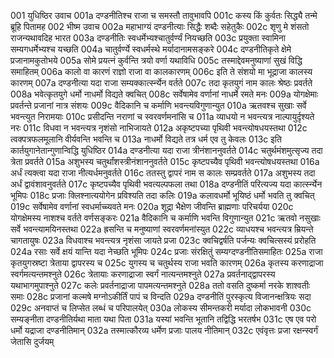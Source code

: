 001  युधिष्ठिर उवाच
001a दण्डनीतिश्च राजा च समस्तौ तावुभावपि
001c कस्य किं कुर्वतः सिद्ध्यै तन्मे ब्रूहि पितामह
002  भीष्म उवाच
002a महाभाग्यं दण्डनीत्याः सिद्धैः शब्दैः सहेतुकैः
002c शृणु मे शंसतो राजन्यथावदिह भारत
003a दण्डनीतिः स्वधर्मेभ्यश्चातुर्वर्ण्यं नियच्छति
003c प्रयुक्ता स्वामिना सम्यगधर्मेभ्यश्च यच्छति
004a चातुर्वर्ण्ये स्वधर्मस्थे मर्यादानामसङ्करे
004c दण्डनीतिकृते क्षेमे प्रजानामकुतोभये
005a सोमे प्रयत्नं कुर्वन्ति त्रयो वर्णा यथाविधि
005c तस्माद्देवमनुष्याणां सुखं विद्धि समाहितम्
006a कालो वा कारणं राज्ञो राजा वा कालकारणम्
006c इति ते संशयो मा भूद्राजा कालस्य कारणम्
007a दण्डनीत्या यदा राजा सम्यक्कार्त्स्न्येन वर्तते
007c तदा कृतयुगं नाम कालः श्रेष्ठः प्रवर्तते
008a भवेत्कृतयुगे धर्मो नाधर्मो विद्यते क्वचित्
008c सर्वेषामेव वर्णानां नाधर्मे रमते मनः
009a योगक्षेमाः प्रवर्तन्ते प्रजानां नात्र संशयः
009c वैदिकानि च कर्माणि भवन्त्यविगुणान्युत
010a ऋतवश्च सुखाः सर्वे भवन्त्युत निरामयाः
010c प्रसीदन्ति नराणां च स्वरवर्णमनांसि च
011a व्याधयो न भवन्त्यत्र नाल्पायुर्दृश्यते नरः
011c विधवा न भवन्त्यत्र नृशंसो नाभिजायते
012a अकृष्टपच्या पृथिवी भवन्त्योषधयस्तथा
012c त्वक्पत्रफलमूलानि वीर्यवन्ति भवन्ति च
013a नाधर्मो विद्यते तत्र धर्म एव तु केवलः
013c इति कार्तयुगानेतान्गुणान्विद्धि युधिष्ठिर
014a दण्डनीत्या यदा राजा त्रीनंशाननुवर्तते
014c चतुर्थमंशमुत्सृज्य तदा त्रेता प्रवर्तते
015a अशुभस्य चतुर्थांशस्त्रीनंशाननुवर्तते
015c कृष्टपच्यैव पृथिवी भवन्त्योषधयस्तथा
016a अर्धं त्यक्त्वा यदा राजा नीत्यर्धमनुवर्तते
016c ततस्तु द्वापरं नाम स कालः सम्प्रवर्तते
017a अशुभस्य तदा अर्धं द्वावंशावनुवर्तते
017c कृष्टपच्यैव पृथिवी भवत्यल्पफला तथा
018a दण्डनीतिं परित्यज्य यदा कार्त्स्न्येन भूमिपः
018c प्रजाः क्लिश्नात्ययोगेन प्रविश्यति तदा कलिः
019a कलावधर्मो भूयिष्ठं धर्मो भवति तु क्वचित्
019c सर्वेषामेव वर्णानां स्वधर्माच्च्यवते मनः
020a शूद्रा भैक्षेण जीवन्ति ब्राह्मणाः परिचर्यया
020c योगक्षेमस्य नाशश्च वर्तते वर्णसङ्करः
021a वैदिकानि च कर्माणि भवन्ति विगुणान्युत
021c ऋतवो नसुखाः सर्वे भवन्त्यामयिनस्तथा
022a ह्रसन्ति च मनुष्याणां स्वरवर्णमनांस्युत
022c व्याधयश्च भवन्त्यत्र म्रियन्ते चागतायुषः
023a विधवाश्च भवन्त्यत्र नृशंसा जायते प्रजा
023c क्वचिद्वर्षति पर्जन्यः क्वचित्सस्यं प्ररोहति
024a रसाः सर्वे क्षयं यान्ति यदा नेच्छति भूमिपः
024c प्रजाः संरक्षितुं सम्यग्दण्डनीतिसमाहितः
025a राजा कृतयुगस्रष्टा त्रेताया द्वापरस्य च
025c युगस्य च चतुर्थस्य राजा भवति कारणम्
026a कृतस्य करणाद्राजा स्वर्गमत्यन्तमश्नुते
026c त्रेतायाः करणाद्राजा स्वर्गं नात्यन्तमश्नुते
027a प्रवर्तनाद्द्वापरस्य यथाभागमुपाश्नुते
027c कलेः प्रवर्तनाद्राजा पापमत्यन्तमश्नुते
028a ततो वसति दुष्कर्मा नरके शाश्वतीः समाः
028c प्रजानां कल्मषे मग्नोऽकीर्तिं पापं च विन्दति
029a दण्डनीतिं पुरस्कृत्य विजानन्क्षत्रियः सदा
029c अनवाप्तं च लिप्सेत लब्धं च परिपालयेत्
030a लोकस्य सीमन्तकरी मर्यादा लोकभावनी
030c सम्यङ्नीता दण्डनीतिर्यथा माता यथा पिता
031a यस्यां भवन्ति भूतानि तद्विद्धि भरतर्षभ
031c एष एव परो धर्मो यद्राजा दण्डनीतिमान्
032a तस्मात्कौरव्य धर्मेण प्रजाः पालय नीतिमान्
032c एवंवृत्तः प्रजा रक्षन्स्वर्गं जेतासि दुर्जयम्

